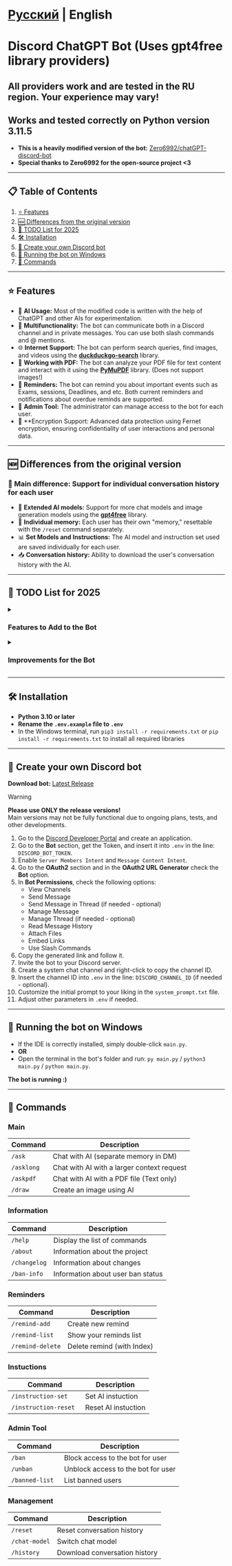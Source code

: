 # [Русский](README.md) | English

# Discord ChatGPT Bot (Uses gpt4free library providers)

## All providers work and are tested in the RU region. Your experience may vary!
## Works and tested correctly on Python version 3.11.5

* **This is a heavily modified version of the bot:** [Zero6992/chatGPT-discord-bot](https://github.com/Zero6992/chatGPT-discord-bot)
* **Special thanks to Zero6992 for the open-source project <3**

---

## 📋 Table of Contents

1. [⭐️ Features](#%EF%B8%8F-features)
2. [🆕 Differences from the original version](#-differences-from-the-original-version)
3. [🚧 TODO List for 2025](#-todo-list-for-2025)
3. [🛠️ Installation](#%EF%B8%8F-installation)
4. [🔨 Create your own Discord bot](#-create-your-own-discord-bot)
5. [🚀 Running the bot on Windows](#-running-the-bot-on-windows)
6. [📝 Commands](#-commands)

---

## ⭐️ Features

* 🧠 **AI Usage:** Most of the modified code is written with the help of ChatGPT and other AIs for experimentation.
* 💬 **Multifunctionality:** The bot can communicate both in a Discord channel and in private messages. You can use both slash commands and @ mentions.
* 🌐 **Internet Support:** The bot can perform search queries, find images, and videos using the **[duckduckgo-search](https://github.com/deedy5/duckduckgo_search)** library.
* 📝 **Working with PDF:** The bot can analyze your PDF file for text content and interact with it using the **[PyMuPDF](https://github.com/pymupdf/PyMuPDF)** library. (Does not support images!)
* 🔔 **Reminders:** The bot can remind you about important events such as Exams, sessions, Deadlines, and etc. Both current reminders and notifications about overdue reminds are supported.
* 🔨 **Admin Tool:** The administrator can manage access to the bot for each user.
* 🔑 **Encryption Support: Advanced data protection using Fernet encryption, ensuring confidentiality of user interactions and personal data.

---

## 🆕 Differences from the original version

### 🔹 Main difference: Support for individual conversation history for each user

* 🧠 **Extended AI models:** Support for more chat models and image generation models using the **[gpt4free](https://github.com/xtekky/gpt4free)** library.
* 💾 **Individual memory:** Each user has their own "memory," resettable with the `/reset` command separately.
* 📊 **Set Models and Instructions:** The AI ​​model and instruction set used are saved individually for each user.
* 📥 **Conversation history:** Ability to download the user's conversation history with the AI.

---

## 🚧 TODO List for 2025

<details>
   <summary>
   
   ### Features to Add to the Bot

   </summary>
   
- **Streaming Message Support**: Implement a Discord edit function for streaming messages, ensuring proper chunk splitting.
	> - Introduce a `/settings` command for users to customize their parameters.
	> - Enforce a minimum delay of 1 second between messages to prevent spam.
- **Vision Model Integration**: Incorporate support for vision models to enhance functionality.
- **Agent Support**: Add capabilities for agents, similar to Blackbox agents.
- **Localization**: Localize all code to improve accessibility for users in different regions.
- **Google Search Integration**: Integrate Google Search Engine support for enhanced information retrieval.
- **WolframAlpha Integration**: Add support for the WolframAlpha Engine to provide computational knowledge.
- **DeepL Integration**: Incorporate the DeepL Engine for advanced translation capabilities.
- **Enhanced Discord UI**: Improve the user interface with features like Ember messages and interactive buttons (e.g., "Regenerate").
- **Database Integration**: Utilize MySQL/NoSQL or another database to store user messages based on configuration settings.
- **New Services and Products**: Explore integration of additional services and products to expand functionality.
  
</details>

<details>
   <summary>
   
   ### Improvements for the Bot

   </summary>
   	
- **Streaming Message Optimization**: Further optimize the `utils/message_split` function for improved performance in streaming messages.
- **Enhanced Web Search**: Improve web search capabilities for images and videos. Transform user messages to enhance search accuracy and implement language detection for optimal results.
		
   > **Example User Request**: "I want to learn basic C++" (with request_type = videos)
	> 	
   > - **Current Implementation**:
	> 		- Sends YouTube video with: "I want to learn basic C++"
	> 		- Provides incorrect links.
	> 	
   > - **Desired Implementation**:
	> 		- Transform user message for accurate search.
	> 		- Send YouTube video after conversion: "C++ beginners" (or "C++ basics").
	> 		- Provide correct links to the user.

- **Code Optimization**: Reorganize and optimize the codebase for better performance and maintainability.
- **Security and Stability Enhancements**: Strengthen security measures and improve overall stability.
- **README Enhancement**: Improve the clarity and comprehensiveness of the README documentation.
- **Documentation for Code**: Add detailed documentation for all code components to facilitate understanding and usage.
- **Log Improvements**: Enhance logging mechanisms for better tracking and debugging.

</details>

---

## 🛠️ Installation

* **Python 3.10 or later**
* **Rename the `.env.example` file to `.env`**
* In the Windows terminal, run `pip3 install -r requirements.txt` or `pip install -r requirements.txt` to install all required libraries

---

## 🔨 Create your own Discord bot

**Download bot:** [Latest Release](https://github.com/TheFirstNoob/Discord-ChatGPT/releases)  
> [!WARNING]
> **Please use ONLY the release versions!**  
> Main versions may not be fully functional due to ongoing plans, tests, and other developments.  

1. Go to the [Discord Developer Portal](https://discord.com/developers/applications) and create an application.
2. Go to the **Bot** section, get the Token, and insert it into `.env` in the line: `DISCORD_BOT_TOKEN`.
3. Enable `Server Members Intent` and `Message Content Intent`.
4. Go to the **OAuth2** section and in the **OAuth2 URL Generator** check the **Bot** option.
5. In **Bot Permissions**, check the following options:
   - View Channels
   - Send Message
   - Send Message in Thread (if needed - optional)
   - Manage Message
   - Manage Thread (if needed - optional)
   - Read Message History
   - Attach Files
   - Embed Links
   - Use Slash Commands
6. Copy the generated link and follow it.
7. Invite the bot to your Discord server.
8. Create a system chat channel and right-click to copy the channel ID.
9. Insert the channel ID into `.env` in the line: `DISCORD_CHANNEL_ID` (if needed - optional).
10. Customize the initial prompt to your liking in the `system_prompt.txt` file.
11. Adjust other parameters in `.env` if needed.

---

## 🚀 Running the bot on Windows

* If the IDE is correctly installed, simply double-click `main.py`.
* **OR**
* Open the terminal in the bot's folder and run: `py main.py` / `python3 main.py` / `python main.py`.

**The bot is running :)**

---

## 📝 Commands

### Main
| Command           | Description                                  |
|-------------------|----------------------------------------------|
| `/ask`            | Chat with AI (separate memory in DM)         |
| `/asklong`        | Chat with AI with a larger context request   |
| `/askpdf`         | Chat with AI with a PDF file (Text only)     |
| `/draw`           | Create an image using AI                     |

### Information
| Command        | Description                                  |
|----------------|----------------------------------------------|
| `/help`        | Display the list of commands                 |
| `/about `      | Information about the project                |
| `/changelog`   | Information about changes                    |
| `/ban-info`    | Information about user ban status            |

### Reminders
| Command           | Description                |
|-------------------|----------------------------|
| `/remind-add`     | Create new remind          |
| `/remind-list`    | Show your reminds list     |
| `/remind-delete`  | Delete remind (with Index) |

### Instuctions
| Command               | Description           |
|-----------------------|-----------------------|
| `/instruction-set`    | Set AI instuction 	|
| `/instruction-reset ` | Reset AI instuction   |

### Admin Tool
| Command         | Description                        	|
|-----------------|-------------------------------------|
| `/ban`     	  | Block access to the bot for user   	|
| `/unban`    	  | Unblock access to the bot for user 	|
| `/banned-list ` | List banned users  		       		|

### Management
| Command        	| Description                       |
|-----------------------|-------------------------------|
| `/reset`       	| Reset conversation history        |
| `/chat-model` 	| Switch chat model                 |
| `/history`     	| Download conversation history     |

